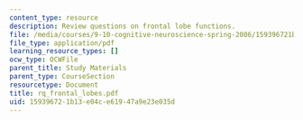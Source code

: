 ```yaml
---
content_type: resource
description: Review questions on frontal lobe functions.
file: /media/courses/9-10-cognitive-neuroscience-spring-2006/159396721b13e04ce61947a9e23e035d_rq_frontal_lobes.pdf
file_type: application/pdf
learning_resource_types: []
ocw_type: OCWFile
parent_title: Study Materials
parent_type: CourseSection
resourcetype: Document
title: rq_frontal_lobes.pdf
uid: 15939672-1b13-e04c-e619-47a9e23e035d
---
```

